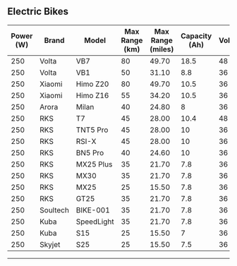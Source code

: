 Electric Bikes
-------------------------------------------------------------------------------------------------------------------------------------------------------------
| Power (W) | Brand    | Model      | Max Range (km) | Max Range (miles) | Capacity (Ah) | Voltage | Rim Diameter (Inch) | Shock Absorber | Gear | Brake    |
| --------- | -------- | ---------- | -------------- | ----------------- | ------------- | ------- | ------------------- | -------------- | ---- | -------- |
| 250       | Volta    | VB7        | 80             | 49.70             | 18.5          | 48      | 26                  | No             | 7    | Hydrolic |
| 250       | Volta    | VB1        | 50             | 31.10             | 8.8           | 36      | 20                  | No             | 6    | Mechanic |
| 250       | Xiaomi   | Himo Z20   | 80             | 49.70             | 10.5          | 36      | 20                  | No             | 6    | Mechanic |
| 250       | Xiaomi   | Himo Z16   | 55             | 34.20             | 10.5          | 36      | 16                  | No             | 1    | Mechanic |
| 250       | Arora    | Milan      | 40             | 24.80             | 8             | 36      | 20                  | No             | 7    | Mechanic |
| 250       | RKS      | T7         | 45             | 28.00             | 10.4          | 48      | 26                  | Front          | 21   | Mechanic |
| 250       | RKS      | TNT5 Pro   | 45             | 28.00             | 10            | 36      | 20                  | Front          | 6    | Mechanic |
| 250       | RKS      | RSI-X      | 45             | 28.00             | 10            | 36      | 20                  | Front          | 7    | Mechanic |
| 250       | RKS      | BN5 Pro    | 40             | 24.60             | 10            | 36      | 20                  | No             | 7    | Hydrolic |
| 250       | RKS      | MX25 Plus  | 35             | 21.70             | 7.8           | 36      | 20                  | No             | 7    | Mechanic |
| 250       | RKS      | MX30       | 35             | 21.70             | 7.8           | 36      | 20                  | No             | 7    | Mechanic |
| 250       | RKS      | MX25       | 25             | 15.50             | 7.8           | 36      | 20                  | No             | 6    | Mechanic |
| 250       | RKS      | GT25       | 35             | 21.70             | 7.8           | 36      | 20                  | Front          | 6    | Mechanic |
| 250       | Soultech | BIKE-001   | 35             | 21.70             | 7.8           | 36      | 20                  | No             | 6    | Mechanic |
| 250       | Kuba     | SpeedLight | 35             | 21.70             | 7.8           | 36      | 20                  | No             | 7    | Mechanic |
| 250       | Kuba     | S15        | 25             | 15.50             | 7             | 36      | 16                  | No             | 1    | Mechanic |
| 250       | Skyjet   | S25        | 25             | 15.50             | 7.5           | 36      | 16                  | No             | 1    | Mechanic |
-------------------------------------------------------------------------------------------------------------------------------------------------------------
